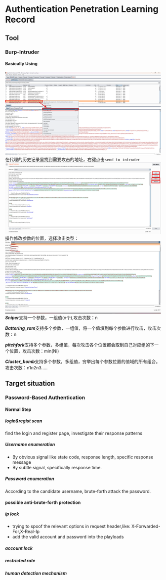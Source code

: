 # Authentication Penetration Learning Record

## Tool
### Burp-Intruder
#### Basically Using
![基本使用1](../assets/Burp_Intruder_1.png)
在代理的历史记录里找到需要攻击的地址，右键点击`send to intruder`
![基本使用2](../assets/Burp_Intruder_2.png)
操作修改参数的位置，选择攻击类型：
![基本使用3](../assets/Burp_Intruder_3.png)
***Sniper***支持一个参数，一组值(n个),攻击次数：n

***Battering_ram***支持多个参数，一组值，将一个值填到每个参数进行攻击，攻击次数：n

***pitchfork***支持多个参数，多组值，每次攻击各个位置都会取到自己对应组的下一个位置，攻击次数：min(Ni)

***Cluster_bomb***支持多个参数，多组值，穷举出每个参数位置的值域的所有组合。攻击次数：n1*n2*n3.....

## Target situation 

### Password-Based Authentication

#### Normal Step
##### login&regist scan
find the login and register page, investigate their response patterns
##### Username enumeration
- By obvious signal like state code, response length, specific response message
- By subtle signal, specifically response time.
##### Password enumeration
According to the candidate username, brute-forth attack the password.
#### possible anti-brute-forth protection
##### ip lock
- trying to spoof the relevant options in request header,like: X-Forwarded-For,X-Real-Ip
- add the valid account and password into the playloads
##### account lock

##### restricted rate

##### human detection mechanism
